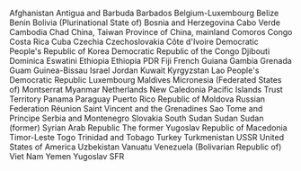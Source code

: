 Afghanistan
Antigua and Barbuda
Barbados
Belgium-Luxembourg
Belize
Benin
Bolivia (Plurinational State of)
Bosnia and Herzegovina
Cabo Verde
Cambodia
Chad
China, Taiwan Province of
China, mainland
Comoros
Congo
Costa Rica
Cuba
Czechia
Czechoslovakia
Côte d'Ivoire
Democratic People's Republic of Korea
Democratic Republic of the Congo
Djibouti
Dominica
Eswatini
Ethiopia
Ethiopia PDR
Fiji
French Guiana
Gambia
Grenada
Guam
Guinea-Bissau
Israel
Jordan
Kuwait
Kyrgyzstan
Lao People's Democratic Republic
Luxembourg
Maldives
Micronesia (Federated States of)
Montserrat
Myanmar
Netherlands
New Caledonia
Pacific Islands Trust Territory
Panama
Paraguay
Puerto Rico
Republic of Moldova
Russian Federation
Réunion
Saint Vincent and the Grenadines
Sao Tome and Principe
Serbia and Montenegro
Slovakia
South Sudan
Sudan
Sudan (former)
Syrian Arab Republic
The former Yugoslav Republic of Macedonia
Timor-Leste
Togo
Trinidad and Tobago
Turkey
Turkmenistan
USSR
United States of America
Uzbekistan
Vanuatu
Venezuela (Bolivarian Republic of)
Viet Nam
Yemen
Yugoslav SFR